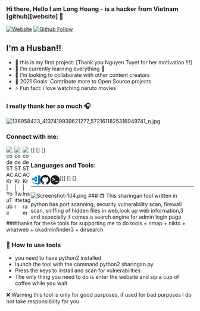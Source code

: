 ### Hi there, Hello I am Long Hoang - is a hacker from Vietnam [github][website] 👋

[![Website](https://img.shields.io/badge/github-longhoang--j2009e-green)](https://github.com/longhoang-j2009e)
[![Github Follow](https://img.shields.io/github/followers/longhoang-j2009e?label=Follow&style=social)](https://github.com/longhoang-j2009e)

## I'm a Husban!!

- 🔭 this is my first project: [Thank you Nguyen Tuyet for her motivation !!!]
- 🌱 I’m currently learning everything 🤣
- 👯 I’m looking to collaborate with other content creators
- 🥅 2021 Goals: Contribute more to Open Source projects
- ⚡ Fun fact: i love watching naruto movies

### I really thank her so much 🎧
<img src="https://www.upsieutoc.com/images/2021/01/07/136958423_4137419939621277_5721611825316049741_n.jpg" alt="136958423_4137419939621277_5721611825316049741_n.jpg" border="0"  width="300" />

### Connect with me:


[<img align="left" alt="codeSTACKr | YouTube" width="22px" src="https://cdn.jsdelivr.net/npm/simple-icons@v3/icons/youtube.svg" />]
[<img align="left" alt="codeSTACKr | Twitter" width="22px" src="https://cdn.jsdelivr.net/npm/simple-icons@v3/icons/twitter.svg" />]
[<img align="left" alt="codeSTACKr | Instagram" width="22px" src="https://cdn.jsdelivr.net/npm/simple-icons@v3/icons/instagram.svg" />]


### Languages and Tools:

[<img align="left" alt="Visual Studio Code" width="26px" src="https://raw.githubusercontent.com/github/explore/80688e429a7d4ef2fca1e82350fe8e3517d3494d/topics/visual-studio-code/visual-studio-code.png" />]]
[<img align="left" alt="GitHub" width="26px" src="https://raw.githubusercontent.com/github/explore/78df643247d429f6cc873026c0622819ad797942/topics/github/github.png" />]
[<img align="left" alt="Terminal" width="26px" src="https://raw.githubusercontent.com/github/explore/80688e429a7d4ef2fca1e82350fe8e3517d3494d/topics/terminal/terminal.png" />]

---
<img src="https://www.upsieutoc.com/images/2021/01/07/Screenshot-104.png" alt="Screenshot-104.png" border="0" />
### 📺 This sharingan tool written in python has port scanning, security vulnerability scan, firewall scan, sniffing of hidden files in web,look up web information,3 and especially it comes a search engine for admin login page
###thanks for these tools for supporting me to do tools
+ nmap
+ nikto
+ whatweb
+ okadminfinder3
+ dirsearch

### 📕 How to use tools
- you need to have python2 installed
- launch the tool with the command python2 sharingan.py
- Press the keys to install and scan for vulnerabilities
- The only thing you need to do is enter the website and sip a cup of coffee while you wait

❌ Warning this tool is only for good purposes, if used for bad purposes I do not take responsibility for you



[twitter]: https://twitter.com/
[youtube]: https://www.youtube.com/channel/UC3xBpBts3I2d4HQC5HR0cAg
[instagram]: https://instagram.com/
